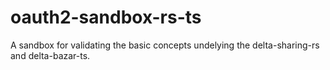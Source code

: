 # oauth2-sandbox-rs-ts

A sandbox for validating the basic concepts undelying the delta-sharing-rs and delta-bazar-ts.
